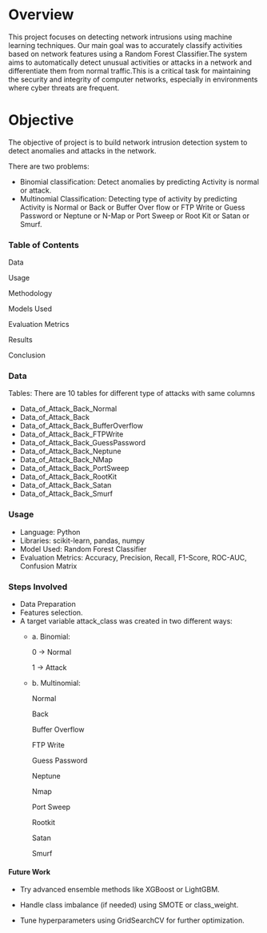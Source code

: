 # Overview

This project focuses on detecting network intrusions using machine learning techniques. Our main goal was to accurately classify activities based on network features using a Random Forest Classifier.The system aims to automatically detect unusual activities or attacks in a network and differentiate them from normal traffic.This is a critical task for maintaining the security and integrity of computer networks, especially in environments where cyber threats are frequent.

# Objective

The objective of project is to build network intrusion detection system to detect anomalies and attacks in the network. 

There are two problems: 
- Binomial classification: Detect anomalies by predicting Activity is normal or attack.
- Multinomial Classification: Detecting type of activity by predicting Activity is Normal or Back or Buffer Over flow or FTP Write or Guess Password or Neptune or N-Map or Port Sweep or Root Kit or Satan or Smurf.

### Table of Contents

Data

Usage

Methodology

Models Used

Evaluation Metrics

Results

Conclusion

### Data

Tables: There are 10 tables for different type of attacks with same columns 
- Data_of_Attack_Back_Normal
- Data_of_Attack_Back
- Data_of_Attack_Back_BufferOverflow
- Data_of_Attack_Back_FTPWrite
- Data_of_Attack_Back_GuessPassword
- Data_of_Attack_Back_Neptune
- Data_of_Attack_Back_NMap
- Data_of_Attack_Back_PortSweep
- Data_of_Attack_Back_RootKit
- Data_of_Attack_Back_Satan
- Data_of_Attack_Back_Smurf 


### Usage

- Language: Python
- Libraries: scikit-learn, pandas, numpy
- Model Used: Random Forest Classifier
- Evaluation Metrics: Accuracy, Precision, Recall, F1-Score, ROC-AUC, Confusion Matrix

### Steps Involved

- Data Preparation
- Features selection.
- A target variable attack_class was created in two different ways:
   - a. Binomial:

     0 → Normal

     1 → Attack
     
  - b. Multinomial:
  
     Normal

     Back

     Buffer Overflow

     FTP Write

     Guess Password

    Neptune

    Nmap

    Port Sweep

    Rootkit

    Satan

    Smurf


#### Future Work
- Try advanced ensemble methods like XGBoost or LightGBM.

- Handle class imbalance (if needed) using SMOTE or class_weight.

- Tune hyperparameters using GridSearchCV for further optimization.
    
